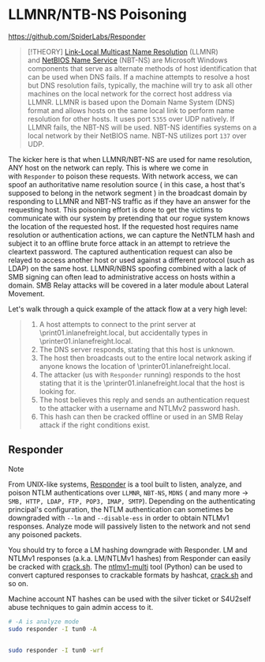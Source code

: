 # LLMNR/NTB-NS Poisoning
https://github.com/SpiderLabs/Responder

> [!THEORY]
[Link-Local Multicast Name Resolution](https://datatracker.ietf.org/doc/html/rfc4795) (LLMNR) and [NetBIOS Name Service](https://docs.microsoft.com/en-us/previous-versions/windows/it-pro/windows-2000-server/cc940063(v=technet.10)?redirectedfrom=MSDN) (NBT-NS) are Microsoft Windows components that serve as alternate methods of host identification that can be used when DNS fails. If a machine attempts to resolve a host but DNS resolution fails, typically, the machine will try to ask all other machines on the local network for the correct host address via LLMNR. LLMNR is based upon the Domain Name System (DNS) format and allows hosts on the same local link to perform name resolution for other hosts. It uses port `5355` over UDP natively. If LLMNR fails, the NBT-NS will be used. NBT-NS identifies systems on a local network by their NetBIOS name. NBT-NS utilizes port `137` over UDP.
>
The kicker here is that when LLMNR/NBT-NS are used for name resolution, ANY host on the network can reply. This is where we come in with `Responder` to poison these requests. With network access, we can spoof an authoritative name resolution source ( in this case, a host that's supposed to belong in the network segment ) in the broadcast domain by responding to LLMNR and NBT-NS traffic as if they have an answer for the requesting host. This poisoning effort is done to get the victims to communicate with our system by pretending that our rogue system knows the location of the requested host. If the requested host requires name resolution or authentication actions, we can capture the NetNTLM hash and subject it to an offline brute force attack in an attempt to retrieve the cleartext password. The captured authentication request can also be relayed to access another host or used against a different protocol (such as LDAP) on the same host. LLMNR/NBNS spoofing combined with a lack of SMB signing can often lead to administrative access on hosts within a domain. SMB Relay attacks will be covered in a later module about Lateral Movement.
>
Let's walk through a quick example of the attack flow at a very high level:
>
>1. A host attempts to connect to the print server at \\print01.inlanefreight.local, but accidentally types in \\printer01.inlanefreight.local.
>2. The DNS server responds, stating that this host is unknown.
>3. The host then broadcasts out to the entire local network asking if anyone knows the location of \\printer01.inlanefreight.local.
>4. The attacker (us with `Responder` running) responds to the host stating that it is the \\printer01.inlanefreight.local that the host is looking for.
>5. The host believes this reply and sends an authentication request to the attacker with a username and NTLMv2 password hash.
>6. This hash can then be cracked offline or used in an SMB Relay attack if the right conditions exist.

## Responder
> [!NOTE]
From UNIX-like systems, [Responder](https://github.com/lgandx/Responder) is a tool built to listen, analyze, and poison NTLM authentications over `LLMNR`, `NBT-NS`, `MDNS` ( and many more -> `SMB, HTTP, LDAP, FTP, POP3, IMAP, SMTP`). Depending on the authenticating principal's configuration, the NTLM authentication can sometimes be downgraded with `--lm` and `--disable-ess` in order to obtain NTLMv1 responses. Analyze mode will passively listen to the network and not send any poisoned packets.
>
You should try to force a LM hashing downgrade with Responder. LM and NTLMv1 responses (a.k.a. LM/NTLMv1 hashes) from Responder can easily be cracked with [crack.sh](https://crack.sh/netntlm/). The [ntlmv1-multi](https://github.com/evilmog/ntlmv1-multi) tool (Python) can be used to convert captured responses to crackable formats by hashcat, [crack.sh](https://crack.sh/netntlm/) and so on.
>
Machine account NT hashes can be used with the silver ticket or S4U2self abuse techniques to gain admin access to it.

```bash
# -A is analyze mode
sudo responder -I tun0 -A 


sudo responder -I tun0 -wrf
```